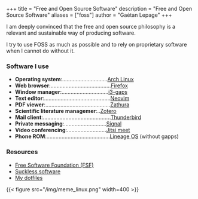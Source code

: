+++
title = "Free and Open Source Software"
description = "Free and Open Source Software"
aliases = ["foss"]
author = "Gaétan Lepage"
+++

I am deeply convinced that the free and open source philosophy is a relevant and sustainable way of producing software.

I try to use FOSS as much as possible and to rely on proprietary software when I cannot do without it.


### Software I use

* **Operating system**:..............................[Arch Linux](https://www.archlinux.org/)
* **Web browser**:........................................[Firefox](https://www.mozilla.org/en-US/firefox/new/)
* **Window manager**:...............................[i3-gaps](https://github.com/Airblader/i3)
* **Text editor**:............................................[Neovim](https://neovim.io/)
* **PDF viewer**:...........................................[Zathura](https://pwmt.org/projects/zathura/)
* **Scientific literature managemer**:..[Zotero](https://www.zotero.org/)
* **Mail client**:.............................................[Thunderbird](https://www.thunderbird.net/en-US/)
* **Private messaging**:............................[Signal](https://www.signal.org/)
* **Video conferencing**:..........................[Jitsi meet](https://meet.jit.si/)
* **Phone ROM**:..........................................[Lineage OS](https://lineageos.org/) (without gapps)

### Resources

* [Free Software Foundation (FSF)](https://www.fsf.org/)
* [Suckless software](https://suckless.org/philosophy/)
* [My dotfiles](https://github.com/GaetanLepage/dotfiles)

{{< figure src="/img/meme_linux.png" width=400 >}}
